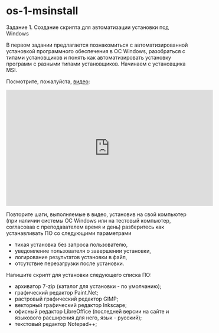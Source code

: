 # os-1-msinstall
Задание 1. Создание скрипта для автоматизации установки под Windows

В первом задании предлагается познакомиться с автоматизированной установкой программного обеспечения в ОС Windows, разобраться с типами установщиков и понять как автоматизировать установку программ с разными типами установщиков. Начинаем с установщика MSI. 

Посмотрите, пожалуйста, [видео](https://youtu.be/zAhxiUQbQGQ):

<iframe width="560" height="315" src="https://www.youtube.com/embed/zAhxiUQbQGQ" frameborder="0" allow="accelerometer; autoplay; encrypted-media; gyroscope; picture-in-picture" allowfullscreen></iframe>



Повторите шаги, выполняемые в видео, установив на свой компьютер (при наличии системы ОС Windows или на тестовый компьютер, согласовав с преподавателем время и день) разберитесь как устанавливать ПО со следующими параметрами

- тихая установка без запроса пользователю,
- уведомление пользователя о завершении установки,
- логирование результатов установки в файл,
- отсутствие перезагрузки после установки.



Напишите скрипт для установки следующего списка ПО:

- архиватор 7-zip (каталог для установки - по умолчанию);
- графический редактор Paint.Net;
- растровый графический редактор GIMP;
- векторный графический редактор Inkscape;
- офисный редактор LibreOffice (последней версии на сайте и языкового расширения для него, язык - русский);
- текстовый редактор Notepad++;
